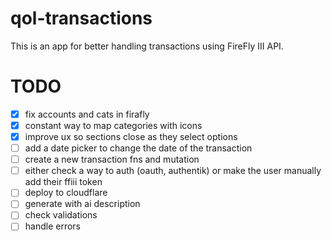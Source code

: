 # qol-transactions

This is an app for better handling transactions using FireFly III API.

# TODO

- [x] fix accounts and cats in firafly
- [x] constant way to map categories with icons
- [x] improve ux so sections close as they select options
- [ ] add a date picker to change the date of the transaction
- [ ] create a new transaction fns and mutation
- [ ] either check a way to auth (oauth, authentik) or make the user manually add their ffiii token
- [ ] deploy to cloudflare
- [ ] generate with ai description
- [ ] check validations
- [ ] handle errors
